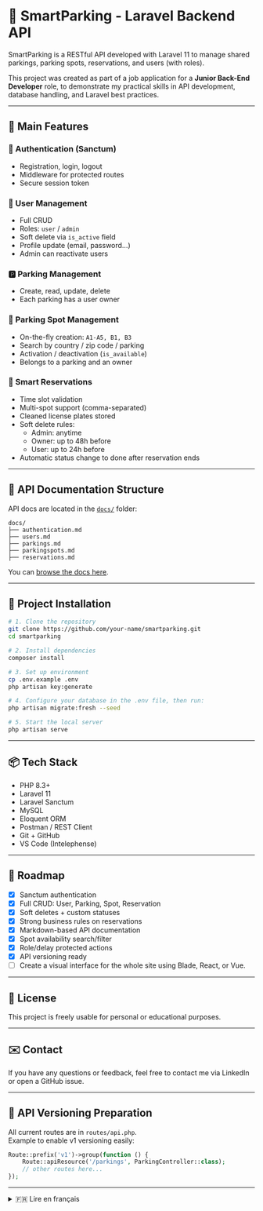 # 🚗 SmartParking - Laravel Backend API

SmartParking is a RESTful API developed with Laravel 11 to manage shared parkings, parking spots, reservations, and users (with roles).

This project was created as part of a job application for a **Junior Back-End Developer** role, to demonstrate my practical skills in API development, database handling, and Laravel best practices.

---

## 🧠 Main Features

### 🔐 Authentication (Sanctum)
- Registration, login, logout
- Middleware for protected routes
- Secure session token

### 👤 User Management
- Full CRUD
- Roles: `user` / `admin`
- Soft delete via `is_active` field
- Profile update (email, password…)
- Admin can reactivate users

### 🅿️ Parking Management
- Create, read, update, delete
- Each parking has a user owner

### 📍 Parking Spot Management
- On-the-fly creation: `A1-A5, B1, B3`
- Search by country / zip code / parking
- Activation / deactivation (`is_available`)
- Belongs to a parking and an owner

### 📅 Smart Reservations
- Time slot validation
- Multi-spot support (comma-separated)
- Cleaned license plates stored
- Soft delete rules:
  - Admin: anytime
  - Owner: up to 48h before
  - User: up to 24h before
- Automatic status change to done after reservation ends

---

## 📁 API Documentation Structure

API docs are located in the [`docs/`](./docs) folder:

```
docs/
├── authentication.md
├── users.md
├── parkings.md
├── parkingspots.md
├── reservations.md
```

You can [browse the docs here](./docs).

---

## 🚀 Project Installation

```bash
# 1. Clone the repository
git clone https://github.com/your-name/smartparking.git
cd smartparking

# 2. Install dependencies
composer install

# 3. Set up environment
cp .env.example .env
php artisan key:generate

# 4. Configure your database in the .env file, then run:
php artisan migrate:fresh --seed

# 5. Start the local server
php artisan serve
```

---

## 📦 Tech Stack

- PHP 8.3+
- Laravel 11
- Laravel Sanctum
- MySQL
- Eloquent ORM
- Postman / REST Client
- Git + GitHub
- VS Code (Intelephense)

---

## 🔭 Roadmap

- [x] Sanctum authentication
- [x] Full CRUD: User, Parking, Spot, Reservation
- [x] Soft deletes + custom statuses
- [x] Strong business rules on reservations
- [x] Markdown-based API documentation
- [x] Spot availability search/filter
- [x] Role/delay protected actions
- [x] API versioning ready
- [ ] Create a visual interface for the whole site using Blade, React, or Vue.
---

## 📄 License

This project is freely usable for personal or educational purposes.

---

## ✉️ Contact

If you have any questions or feedback, feel free to contact me via LinkedIn or open a GitHub issue.

---

## 🧪 API Versioning Preparation

All current routes are in `routes/api.php`.  
Example to enable v1 versioning easily:

```php
Route::prefix('v1')->group(function () {
    Route::apiResource('/parkings', ParkingController::class);
    // other routes here...
});
```

---

<details closed>
<summary>🇫🇷 Lire en français</summary>

## 📁 Structure de la documentation

La documentation API se trouve dans le dossier [`docs/`](./docs) :

```
docs/
├── authentication.md
├── users.md
├── parkings.md
├── parkingspots.md
├── reservations.md
```

Vous pouvez [parcourir les documents ici](./docs).
```

---

## 🧠 Fonctionnalités principales

### 🔐 Authentification (Sanctum)
- Inscription, connexion, déconnexion
- Middleware pour routes protégées
- Token de session sécurisé

### 👤 Gestion des utilisateurs
- CRUD utilisateurs
- Rôles : `user` / `admin`
- Soft delete via champ `is_active`
- Mise à jour profil (email, password...)
- Réactivation possible par admin

### 🅿️ Gestion des parkings
- Création, lecture, mise à jour, suppression
- Chaque parking a un propriétaire (user)

### 📍 Gestion des places (parking spots)
- Création dynamique des emplacements : `A1-A5, B1, B3`
- Recherche par pays / code postal / parking
- Activation / désactivation (`is_available`)
- Attribution à un parking et à un propriétaire

### 📅 Réservations intelligentes
- Créneaux horaires avec validation
- Multi-emplacements (séparés par des virgules)
- Plaques d’immatriculation nettoyées et stockées
- Soft delete (annulation) selon règles :
  - Admin : à tout moment
  - Propriétaire : jusqu’à 48h avant
  - Utilisateur : jusqu’à 24h avant
- Passage automatique à `done` si date expirée

---

## 🚀 Installation du projet

```bash
# 1. Cloner le dépôt
git clone https://github.com/votre-nom/smartparking.git
cd smartparking

# 2. Installer les dépendances
composer install

# 3. Configurer l’environnement
cp .env.example .env
php artisan key:generate

# 4. Définir la base de données dans .env
# Puis exécuter les migrations
php artisan migrate:fresh --seed

# 5. Lancer le serveur local
php artisan serve
```

---

## 📦 Stack technique

- PHP 8.3+
- Laravel 11
- Laravel Sanctum
- MySQL
- Eloquent ORM
- Postman / REST Client
- Git + GitHub
- VS Code (Intelephense)

---

## 🔭 Roadmap réalisée

- [x] Authentification Sanctum
- [x] Gestion CRUD des entités : User, Parking, Spot, Réservation
- [x] Soft deletes + statuts personnalisés
- [x] Règles métiers fortes sur réservations
- [x] Documentation en fichiers Markdown
- [x] Recherche et filtrage de spots disponibles
- [x] Protection des actions sensibles (rôles, délais)
- [x] Préparation au versionnement API
- [ ] Créer une interface visuelle du site via Blade, React ou Vue.

---

## 📄 Licence

Ce projet est librement utilisable à des fins personnelles ou éducatives.

---

## ✉️ Contact

Si vous avez des questions ou remarques, n’hésitez pas à me contacter via LinkedIn ou à ouvrir une issue GitHub.

---

## 🧪 Préparation au versionnement futur

Toutes les routes actuelles sont centralisées dans `routes/api.php`.  
Voici un exemple pour activer facilement une version v1 :

```php
Route::prefix('v1')->group(function () {
    Route::apiResource('/parkings', ParkingController::class);
    // autres routes ici...
});
```
</details>